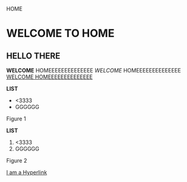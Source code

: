 HOME

# WELCOME TO HOME
## HELLO THERE 
**WELCOME** HOMEEEEEEEEEEEEEE
*WELCOME* HOMEEEEEEEEEEEEEE
<u>WELCOME HOMEEEEEEEEEEEEEE</u>

**LIST**
- <3333
- GGGGGG

Figure 1


**LIST**
1. <3333
2. GGGGGG

Figure 2

[I am a Hyperlink](https://dereviewtive.github.io/)